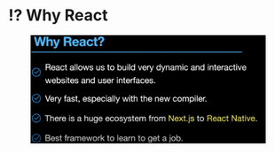 # ⁉️ Why React

<figure><img src=".gitbook/assets/image (3).png" alt=""><figcaption></figcaption></figure>
